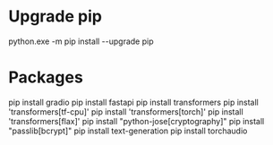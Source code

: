 # Upgrade pip
python.exe -m pip install --upgrade pip

# Packages
pip install gradio
pip install fastapi
pip install transformers
pip install 'transformers[tf-cpu]'
pip install 'transformers[torch]'
pip install 'transformers[flax]'
pip install "python-jose[cryptography]"
pip install "passlib[bcrypt]"
pip install text-generation
pip install torchaudio